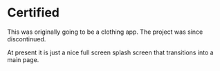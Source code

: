 # Certified

This was originally going to be a clothing app. The project was since discontinued.

At present it is just a nice full screen splash screen that transitions into a main page.
